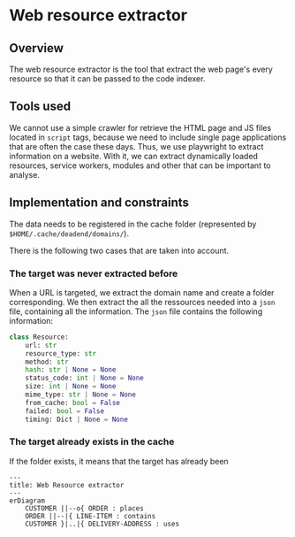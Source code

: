 # Web resource extractor 

## Overview 
The web resource extractor is the tool that extract the web page's every resource so that it can be passed to the code indexer. 

## Tools used 
We cannot use a simple crawler for retrieve the HTML page and JS files located in `script` tags, because we need to include single page applications that are often the case these days. 
Thus, we use playwright to extract information on a website. With it, we can extract dynamically loaded resources, service workers, modules and other that can be important to analyse.

## Implementation and constraints

The data needs to be registered in the cache folder (represented by `$HOME/.cache/deadend/domains/`).

There is the following two cases that are taken into account.

### The target was never extracted before
When a URL is targeted, we extract the domain name and create a folder corresponding.
We then extract the all the ressources needed into a `json` file, containing all the information. 
The `json` file contains the following information: 

```python 
class Resource:
    url: str
    resource_type: str
    method: str
    hash: str | None = None 
    status_code: int | None = None
    size: int | None = None
    mime_type: str | None = None
    from_cache: bool = False
    failed: bool = False
    timing: Dict | None = None 
```

### The target already exists in the cache
If the folder exists, it means that the target has already been 



```mermaid
---
title: Web Resource extractor
---
erDiagram
    CUSTOMER ||--o{ ORDER : places
    ORDER ||--|{ LINE-ITEM : contains
    CUSTOMER }|..|{ DELIVERY-ADDRESS : uses
```
